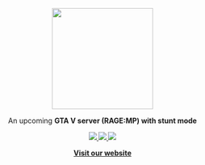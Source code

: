 <p align="center">
  <a href="https://ess-ro.com">
    <img src="https://i.imgur.com/XaNn9mY.png" width="200px"/>
  </a>
</p>

<p align="center">
  An upcoming <b>GTA V server<b/> (RAGE:MP) with stunt mode
</p>

<p align="center">
  <a href="https://www.youtube.com/channel/UCDmU7SufT8Datt9xw6dxQ_A">
    <img src="https://img.shields.io/badge/Youtube-f00?logo=youtube&logoColor=white" />
  </a>
  <a href="https://steamcommunity.com/groups/ess-gta-v">
    <img src="https://img.shields.io/badge/Steam-112?logo=steam&logoColor=white" />
  </a>
  <a href="https://discord.ess-ro.com">
    <img src="https://img.shields.io/badge/Discord-78d?logo=discord&logoColor=white" />
  </a>
</p>
  
<p align="center">
  <a href="https://ess-ro.com"><strong>Visit our website</strong></a>
</p>
